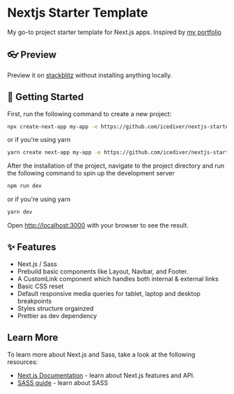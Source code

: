# Nextjs Starter Template

My go-to project starter template for Next.js apps. Inspired by [my portfolio](https://portfolio-nu-nine-81.vercel.app/)

## 👓 Preview

Preview it on [stackblitz](https://icediver.github.io/nextjs-starter-template/) without installing anything locally.

## 🚀 Getting Started

First, run the following command to create a new project:

```bash
npx create-next-app my-app -e https://github.com/icediver/nextjs-starter-template
```

or if you're using yarn

```bash
yarn create next-app my-app -e https://github.com/icediver/nextjs-starter-template
```

After the installation of the project, navigate to the project directory and run the following command to spin up the development server

```bash
npm run dev
```

or if you're using yarn

```bash
yarn dev
```

Open [http://localhost:3000](http://localhost:3000) with your browser to see the result.

## ✨ Features

- Next.js / Sass
- Prebuild basic components like Layout, Navbar, and Footer.
- A CustomLink component which handles both internal & external links
- Basic CSS reset
- Default responsive media queries for tablet, laptop and desktop breakpoints
- Styles structure orgainzed
- Prettier as dev dependency

## Learn More

To learn more about Next.js and Sass, take a look at the following resources:

- [Next.js Documentation](https://nextjs.org/docs) - learn about Next.js features and API.
- [SASS guide](https://sass-lang.com/guide) - learn about SASS
